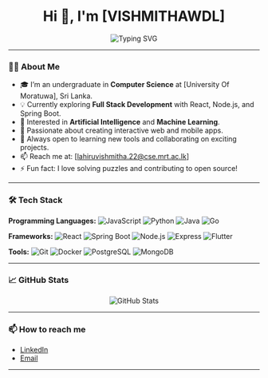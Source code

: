 <h1 align="center">Hi 👋, I'm [VISHMITHAWDL]</h1>

<p align="center">
  <img src="https://readme-typing-svg.demolab.com?font=Fira+Code&pause=1000&center=true&vCenter=true&width=435&lines=Full+Stack+Developer;AI+and+ML+Enthusiast;Passionate+about+learning+new+tech" alt="Typing SVG" />
</p>

---

### 👨‍💻 About Me

- 🎓 I’m an undergraduate in **Computer Science** at [University Of Moratuwa], Sri Lanka.
- 💡 Currently exploring **Full Stack Development** with React, Node.js, and Spring Boot.
- 🤖 Interested in **Artificial Intelligence** and **Machine Learning**.
- 🚀 Passionate about creating interactive web and mobile apps.
- 🌱 Always open to learning new tools and collaborating on exciting projects.
- 📫 Reach me at: [lahiruvishmitha.22@cse.mrt.ac.lk]
- ⚡ Fun fact: I love solving puzzles and contributing to open source!

---

### 🛠️ Tech Stack

**Programming Languages:**
![JavaScript](https://img.shields.io/badge/-JavaScript-black?style=flat-square&logo=javascript)
![Python](https://img.shields.io/badge/-Python-black?style=flat-square&logo=python)
![Java](https://img.shields.io/badge/-Java-black?style=flat-square&logo=java)
![Go](https://img.shields.io/badge/-Go-black?style=flat-square&logo=go)

**Frameworks:**
![React](https://img.shields.io/badge/-React-black?style=flat-square&logo=react)
![Spring Boot](https://img.shields.io/badge/-SpringBoot-black?style=flat-square&logo=springboot)
![Node.js](https://img.shields.io/badge/-Node.js-black?style=flat-square&logo=node.js)
![Express](https://img.shields.io/badge/-Express-black?style=flat-square&logo=express)
![Flutter](https://img.shields.io/badge/-Flutter-black?style=flat-square&logo=flutter)

**Tools:**
![Git](https://img.shields.io/badge/-Git-black?style=flat-square&logo=git)
![Docker](https://img.shields.io/badge/-Docker-black?style=flat-square&logo=docker)
![PostgreSQL](https://img.shields.io/badge/-PostgreSQL-black?style=flat-square&logo=postgresql)
![MongoDB](https://img.shields.io/badge/-MongoDB-black?style=flat-square&logo=mongodb)

---

### 📈 GitHub Stats

<p align="center">
  <img src="https://github-readme-stats.vercel.app/api?username=VISHMITHAWDL&show_icons=true&theme=dark" alt="GitHub Stats" />
</p>

---

### 📫 How to reach me

- [LinkedIn](https://www.linkedin.com/in/lahiru-vishmitha-b230ab342/)
- [Email](lahiruvishmitha.22@cse.mrt.ac.lk)

---

